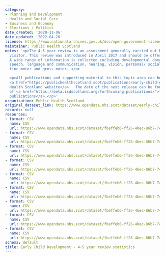 ```yaml
---
category:
- Planning and Development
- Health and Social Care
- Business and Economy
- Elections / Politics
date_created: '2020-11-06'
date_updated: '2022-04-26'
license: https://www.nationalarchives.gov.uk/doc/open-government-licence/version/3/
maintainer: Public Health Scotland
notes: '<p>The 4-5 year review is an assessment generally carried out by a health
  visitor. This review was introduced in April 2017 and should be offered to all children.
  A wide range of information is collected including developmental domains such as
  speech, language and communication, hearing, vision, personal/ social, behavioural/emotional,
  fine motor and gross motor. </p>

  <p>All publications and supporting material to this topic area can be found on the
  <a href="https://publichealthscotland.scot/publications/early-child-development/">Public
  Health Scotland website</a>.  The date of the next release can be found on our list
  of <a href="https://beta.isdscotland.org/forthcoming-publications/">forthcoming
  publications</a>.</p>'
organization: Public Health Scotland
original_dataset_link: https://www.opendata.nhs.scot/dataset/early-child-development-4-5-year-review-statistics
records: null
resources:
- format: CSV
  name: CSV
  url: https://www.opendata.nhs.scot/dataset/fbeffeb6-ff26-4bec-86b7-74fc209353dd/resource/64a8b965-9d36-4584-90ab-b367e9c823da/download/open4yrlatotals.csv
- format: CSV
  name: CSV
  url: https://www.opendata.nhs.scot/dataset/fbeffeb6-ff26-4bec-86b7-74fc209353dd/resource/e5fe76ed-d447-4a47-a0ab-f81fbb6c671a/download/open4yrlaage.csv
- format: CSV
  name: CSV
  url: https://www.opendata.nhs.scot/dataset/fbeffeb6-ff26-4bec-86b7-74fc209353dd/resource/f025bf14-475d-453e-8fff-130317aa4821/download/open4yrlasex.csv
- format: CSV
  name: CSV
  url: https://www.opendata.nhs.scot/dataset/fbeffeb6-ff26-4bec-86b7-74fc209353dd/resource/4fbc9298-e61f-4488-8990-a17e97861277/download/open4yrlasimd.csv
- format: CSV
  name: CSV
  url: https://www.opendata.nhs.scot/dataset/fbeffeb6-ff26-4bec-86b7-74fc209353dd/resource/cdfaa8ca-f3a5-4f38-b260-ec9b6225bf11/download/open4yrscotlandsimd.csv
- format: CSV
  name: CSV
  url: https://www.opendata.nhs.scot/dataset/fbeffeb6-ff26-4bec-86b7-74fc209353dd/resource/b7902cde-023e-47ec-b55d-3a30151e0429/download/open4yrscbimulti.csv
- format: CSV
  name: CSV
  url: https://www.opendata.nhs.scot/dataset/fbeffeb6-ff26-4bec-86b7-74fc209353dd/resource/cac797a4-1749-4a96-96ad-859eeeb44dab/download/open4yrscenglish.csv
- format: CSV
  name: CSV
  url: https://www.opendata.nhs.scot/dataset/fbeffeb6-ff26-4bec-86b7-74fc209353dd/resource/7da0cd42-0e60-407d-bc55-ba27d2730ed4/download/open4yrscethnicity.csv
- format: CSV
  name: CSV
  url: https://www.opendata.nhs.scot/dataset/fbeffeb6-ff26-4bec-86b7-74fc209353dd/resource/f617cb07-a39c-464d-99a9-613062b697ba/download/open4yrsclac.csv
schema: default
title: Early Child Development - 4-5 year review statistics
---
```

